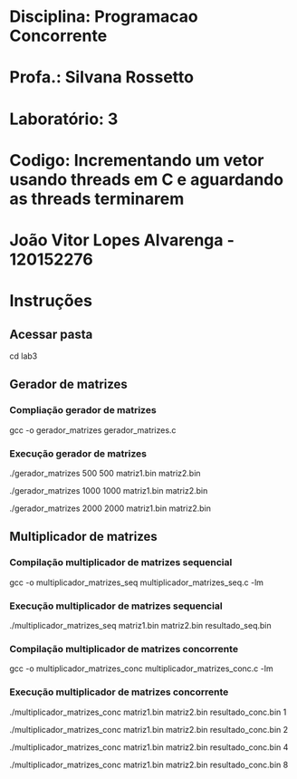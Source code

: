 # Disciplina: Programacao Concorrente 
# Profa.: Silvana Rossetto 
# Laboratório: 3
# Codigo: Incrementando um vetor usando threads em C e aguardando as threads terminarem 
# João Vitor Lopes Alvarenga - 120152276


# Instruções

## Acessar pasta
cd lab3

## Gerador de matrizes

### Compliação gerador de matrizes

gcc -o gerador_matrizes gerador_matrizes.c

### Execução gerador de matrizes

./gerador_matrizes 500 500 matriz1.bin matriz2.bin

./gerador_matrizes 1000 1000 matriz1.bin matriz2.bin

./gerador_matrizes 2000 2000 matriz1.bin matriz2.bin

## Multiplicador de matrizes

### Compilação multiplicador de matrizes sequencial

gcc -o multiplicador_matrizes_seq multiplicador_matrizes_seq.c -lm

### Execução multiplicador de matrizes sequencial

./multiplicador_matrizes_seq matriz1.bin matriz2.bin resultado_seq.bin

### Compilação multiplicador de matrizes concorrente

gcc -o multiplicador_matrizes_conc multiplicador_matrizes_conc.c -lm

### Execução multiplicador de matrizes concorrente

./multiplicador_matrizes_conc matriz1.bin matriz2.bin resultado_conc.bin 1

./multiplicador_matrizes_conc matriz1.bin matriz2.bin resultado_conc.bin 2

./multiplicador_matrizes_conc matriz1.bin matriz2.bin resultado_conc.bin 4

./multiplicador_matrizes_conc matriz1.bin matriz2.bin resultado_conc.bin 8
